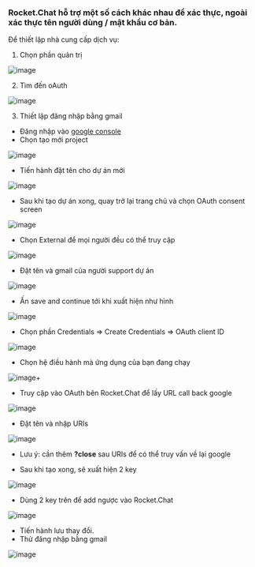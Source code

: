 ### Rocket.Chat hỗ trợ một số cách khác nhau để xác thực, ngoài xác thực tên người dùng / mật khẩu cơ bản. 

Để thiết lập nhà cung cấp dịch vụ:

1. Chọn phần quản trị

![image](https://user-images.githubusercontent.com/59860781/138020141-e5bb9705-d266-4b65-a54f-a1264c085fe4.png)

2. Tìm đến oAuth

![image](https://user-images.githubusercontent.com/59860781/138020297-cde83115-8880-43d7-b68e-e87759235b72.png)

3. Thiết lập đăng nhập bằng gmail
- Đăng nhập vào [google console](https://console.cloud.google.com/apis/dashboard)
- Chọn tạo mới project

![image](https://user-images.githubusercontent.com/59860781/138020882-f4e90819-b017-476d-8385-1be0d51ac1d4.png)

- Tiến hành đặt tên cho dự án mới

![image](https://user-images.githubusercontent.com/59860781/138020965-57c01a61-4172-4d82-a21e-deb8be58b2d5.png)

- Sau khi tạo dự án xong, quay trở lại trang chủ và chọn OAuth consent screen

![image](https://user-images.githubusercontent.com/59860781/138021134-bd1c7b10-5d47-431f-8622-f46d2361e405.png)

- Chọn External để mọi người đều có thể truy cập

![image](https://user-images.githubusercontent.com/59860781/138021182-6db8f0f7-352b-4637-a6a3-3a434f816611.png)

- Đặt tên và gmail của người support dự án

![image](https://user-images.githubusercontent.com/59860781/138021326-379dce28-9eee-4328-a8b6-cd7f5637dc3f.png)

- Ấn save and continue tới khi xuất hiện như hình

![image](https://user-images.githubusercontent.com/59860781/138021791-6090799c-350e-4389-a9fe-f18add876933.png)

- Chọn phần Credentials => Create Credentials => OAuth client ID

![image](https://user-images.githubusercontent.com/59860781/138021881-cec12489-dc94-4cd4-a20a-0eeb40867201.png)

- Chọn hệ điều hành mà ứng dụng của bạn đang chạy

![image](https://user-images.githubusercontent.com/59860781/138021980-1dd970bf-9f42-4c4b-bacf-26d2007326b4.png)+

- Truy cập vào OAuth bên Rocket.Chat để lấy URL call back google

![image](https://user-images.githubusercontent.com/59860781/138022133-12a327c1-fe2b-49d4-8a02-a604882ec468.png)

- Đặt tên và nhập URIs

![image](https://user-images.githubusercontent.com/59860781/138022199-40850eee-c032-4c1a-aa28-4125df670640.png)

-  Lưu ý: cần thêm **?close** sau URIs để có thể truy vấn về lại google

- Sau khi tạo xong, sẽ xuất hiện 2 key

![image](https://user-images.githubusercontent.com/59860781/138022538-4f52cb91-5c12-4039-9809-2e6182e5e01c.png)

- Dùng 2 key trên để add ngược vào Rocket.Chat

![image](https://user-images.githubusercontent.com/59860781/138022586-92c5bbf6-50eb-4e31-9719-3adc59ff2216.png)

- Tiến hành lưu thay đổi.
- Thử đăng nhập bằng gmail

![image](https://user-images.githubusercontent.com/59860781/138022681-cc25a6aa-cc82-470c-82e5-886778a26595.png)


